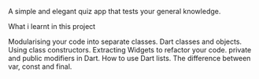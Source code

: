 A simple and elegant quiz app that tests your general knowledge.

What i learnt in this project


Modularising your code into separate classes.
Dart classes and objects.
Using class constructors.
Extracting Widgets to refactor your code.
private and public modifiers in Dart.
How to use Dart lists.
The difference between var, const and final.


 
 
